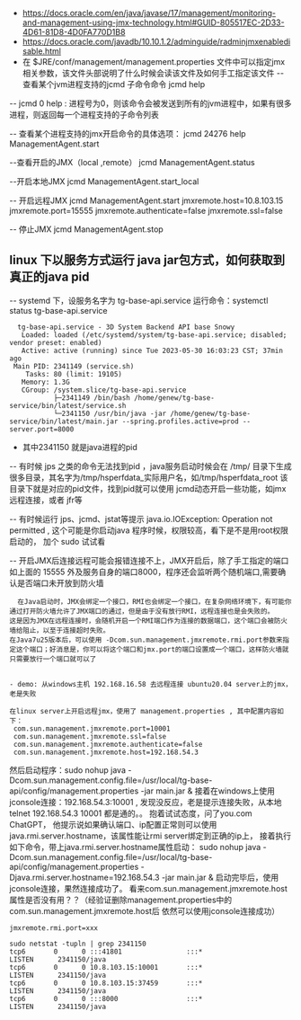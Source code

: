 - https://docs.oracle.com/en/java/javase/17/management/monitoring-and-management-using-jmx-technology.html#GUID-805517EC-2D33-4D61-81D8-4D0FA770D1B8
- https://docs.oracle.com/javadb/10.10.1.2/adminguide/radminjmxenabledisable.html
- 在 $JRE/conf/management/management.properties 文件中可以指定jmx相关参数，该文件头部说明了什么时候会读该文件及如何手工指定该文件
-- 查看某个jvm进程支持的jcmd 子命令命令
jcmd <pid> help
 
 -- jcmd 0 help : 进程号为0，则该命令会被发送到所有的jvm进程中，如果有很多进程，则返回每一个进程支持的子命令列表
 
 -- 查看某个进程支持的jmx开启命令的具体选项：
 jcmd 24276 help ManagementAgent.start

--查看开启的JMX（local ,remote）
jcmd <pid> ManagementAgent.status  

--开启本地JMX
jcmd <pid> ManagementAgent.start_local

-- 开启远程JMX
jcmd <pid> ManagementAgent.start jmxremote.host=10.8.103.15  jmxremote.port=15555 jmxremote.authenticate=false jmxremote.ssl=false
 
-- 停止JMX
 jcmd <pid> ManagementAgent.stop
  
 ## linux 下以服务方式运行 java  jar包方式，如何获取到真正的java pid
  -- systemd 下，设服务名字为 tg-base-api.service
  运行命令：systemctl status tg-base-api.service 
  ```
    tg-base-api.service - 3D System Backend API base Snowy
     Loaded: loaded (/etc/systemd/system/tg-base-api.service; disabled; vendor preset: enabled)
     Active: active (running) since Tue 2023-05-30 16:03:23 CST; 37min ago
   Main PID: 2341149 (service.sh)
      Tasks: 80 (limit: 19105)
     Memory: 1.3G
     CGroup: /system.slice/tg-base-api.service
             ├─2341149 /bin/bash /home/genew/tg-base-service/bin/latest/service.sh
             └─2341150 /usr/bin/java -jar /home/genew/tg-base-service/bin/latest/main.jar --spring.profiles.active=prod --server.port=8000
  ```
  - 其中2341150 就是java进程的pid
  
  -- 有时候 jps 之类的命令无法找到pid ，java服务启动时候会在 /tmp/ 目录下生成很多目录，其名字为/tmp/hsperfdata_实际用户名，如/tmp/hsperfdata_root
  该目录下就是对应的pid文件，找到pid就可以使用 jcmd动态开启一些功能，如jmx远程连接，或者 jfr等
  
  -- 有时候运行 jps、jcmd、jstat等提示 java.io.IOException: Operation not permitted , 这个可能是你启动java 程序时候，权限较高，看下是不是用root权限启动的，
  加个 sudo 试试看
 
 -- 开启JMX后连接远程可能会报错连接不上，JMX开启后，除了手工指定的端口如上面的 15555 外及服务自身的端口8000，程序还会监听两个随机端口,需要确认是否端口未开放到防火墙
 ```
   在Java启动时，JMX会绑定一个接口，RMI也会绑定一个接口，在复杂网络环境下，有可能你通过打开防火墙允许了JMX端口的通过，但是由于没有放行RMI，远程连接也是会失败的。
这是因为JMX在远程连接时，会随机开启一个RMI端口作为连接的数据端口，这个端口会被防火墙给阻止，以至于连接超时失败。
 在Java7u25版本后，可以使用 -Dcom.sun.management.jmxremote.rmi.port参数来指定这个端口；好消息是，你可以将这个端口和jmx.port的端口设置成一个端口，这样防火墙就只需要放行一个端口就可以了
 
 
 - demo: 从windows主机 192.168.16.58 去远程连接 ubuntu20.04 server上的jmx，老是失败
 ```
    在linux server上开启远程jmx，使用了 management.properties , 其中配置内容如下：
     com.sun.management.jmxremote.port=10001
     com.sun.management.jmxremote.ssl=false
     com.sun.management.jmxremote.authenticate=false
     com.sun.management.jmxremote.host=192.168.54.3
   然后启动程序：sudo nohup java -Dcom.sun.management.config.file=/usr/local/tg-base-api/config/management.properties  -jar main.jar &
   接着在windows上使用jconsole连接：192.168.54.3:10001 , 发现没反应，老是提示连接失败，从本地telnet 192.168.54.3 10001 都是通的。。
   抱着试试态度，问了you.com ChatGPT， 他提示说如果确认端口、ip配置正常则可以使用java.rmi.server.hostname，该属性能让rmi server绑定到正确的ip上，
    接着执行如下命令，带上java.rmi.server.hostname属性启动：
    sudo nohup java -Dcom.sun.management.config.file=/usr/local/tg-base-api/config/management.properties -Djava.rmi.server.hostname=192.168.54.3 -jar main.jar &
    启动完毕后，使用jconsole连接，果然连接成功了。 看来com.sun.management.jmxremote.host属性是否没有用？？（经验证删除management.properties中的com.sun.management.jmxremote.host后
    依然可以使用jconsole连接成功）
 ```
 jmxremote.rmi.port=xxx
 ```
 ```
 sudo netstat -tupln | grep 2341150
 tcp6       0      0 :::41801                :::*                    LISTEN      2341150/java
 tcp6       0      0 10.8.103.15:10001       :::*                    LISTEN      2341150/java
 tcp6       0      0 10.8.103.15:37459       :::*                    LISTEN      2341150/java
 tcp6       0      0 :::8000                 :::*                    LISTEN      2341150/java
 ```
